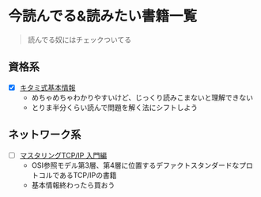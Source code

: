 # 今読んでる&読みたい書籍一覧
> 読んでる奴にはチェックついてる

## 資格系
- [x] [キタミ式基本情報](https://www.amazon.co.jp/%E3%82%AD%E3%82%BF%E3%83%9F%E5%BC%8F%E3%82%A4%E3%83%A9%E3%82%B9%E3%83%88IT%E5%A1%BE-%E5%9F%BA%E6%9C%AC%E6%83%85%E5%A0%B1%E6%8A%80%E8%A1%93%E8%80%85-%E5%B9%B3%E6%88%9030%E5%B9%B4%E5%BA%A6-%E6%83%85%E5%A0%B1%E5%87%A6%E7%90%86%E6%8A%80%E8%A1%93%E8%80%85%E8%A9%A6%E9%A8%93-%E3%81%8D%E3%81%9F%E3%81%BF%E3%82%8A%E3%82%85%E3%81%86%E3%81%98/dp/4774193496/ref=sr_1_2?__mk_ja_JP=%E3%82%AB%E3%82%BF%E3%82%AB%E3%83%8A&crid=KDM5GF9RV04G&keywords=%E3%82%AD%E3%82%BF%E3%83%9F%E5%BC%8F%E3%82%A4%E3%83%A9%E3%82%B9%E3%83%88it%E5%A1%BE+%E5%9F%BA%E6%9C%AC%E6%83%85%E5%A0%B1%E6%8A%80%E8%A1%93%E8%80%85&qid=1553940269&s=gateway&sprefix=%E3%82%AD%E3%82%BF%E3%83%9F%E5%BC%8F%2Caps%2C263&sr=8-2)
    - めちゃめちゃわかりやすいけど、じっくり読みこまないと理解できない
    - とりま半分くらい読んで問題を解く法にシフトしよう

## ネットワーク系
- [ ] [マスタリングTCP/IP 入門編](https://www.amazon.co.jp/exec/obidos/asin/4274068765/bigsosu-22/)
  - OSI参照モデル第3層、第4層に位置するデファクトスタンダードなプロトコルであるTCP/IPの書籍
  - 基本情報終わったら買おう

